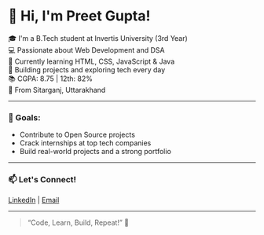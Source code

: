 # 👋 Hi, I'm Preet Gupta!

🎓 I'm a B.Tech student at Invertis University (3rd Year)  
💻 Passionate about Web Development and DSA  
🌱 Currently learning HTML, CSS, JavaScript & Java  
🚀 Building projects and exploring tech every day  
📚 CGPA: 8.75 | 12th: 82%  
📍 From Sitarganj, Uttarakhand

---

### 💼 Goals:
- Contribute to Open Source projects
- Crack internships at top tech companies
- Build real-world projects and a strong portfolio

---

### 📫 Let's Connect!
[LinkedIn](https://www.linkedin.com/in/preet-gupta-82985928b/) | [Email](mailto:preetgupta781@gmail.com)

---

> “Code, Learn, Build, Repeat!” 💪
